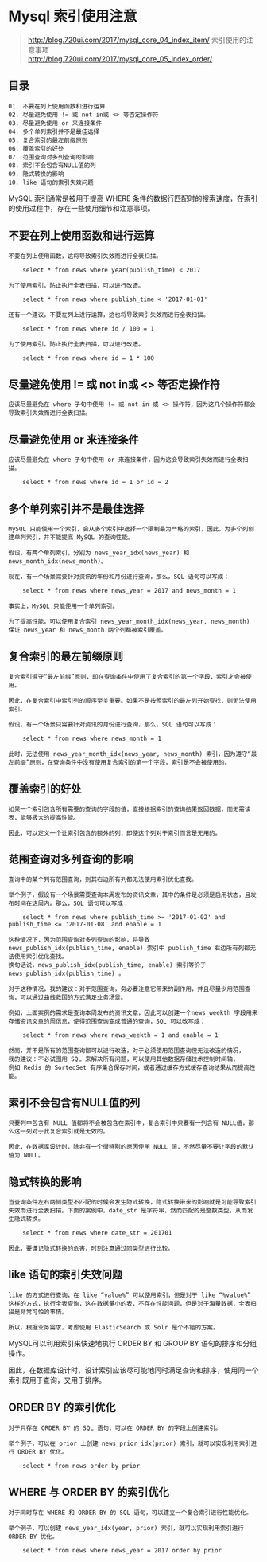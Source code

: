 # Mysql 索引使用注意
> http://blog.720ui.com/2017/mysql_core_04_index_item/ 索引使用的注意事项  
> http://blog.720ui.com/2017/mysql_core_05_index_order/

## 目录
```
01. 不要在列上使用函数和进行运算
02. 尽量避免使用 != 或 not in或 <> 等否定操作符
03. 尽量避免使用 or 来连接条件
04. 多个单列索引并不是最佳选择
05. 复合索引的最左前缀原则
06. 覆盖索引的好处
07. 范围查询对多列查询的影响
08. 索引不会包含有NULL值的列
09. 隐式转换的影响
10. like 语句的索引失效问题
```

MySQL 索引通常是被用于提高 WHERE 条件的数据行匹配时的搜索速度，在索引的使用过程中，存在一些使用细节和注意事项。    

## 不要在列上使用函数和进行运算
```
不要在列上使用函数，这将导致索引失效而进行全表扫描。

    select * from news where year(publish_time) < 2017

为了使用索引，防止执行全表扫描，可以进行改造。

    select * from news where publish_time < '2017-01-01'

还有一个建议，不要在列上进行运算，这也将导致索引失效而进行全表扫描。

    select * from news where id / 100 = 1

为了使用索引，防止执行全表扫描，可以进行改造。

    select * from news where id = 1 * 100
```

## 尽量避免使用 != 或 not in或 <> 等否定操作符
```
应该尽量避免在 where 子句中使用 != 或 not in 或 <> 操作符，因为这几个操作符都会导致索引失效而进行全表扫描。
```

## 尽量避免使用 or 来连接条件
```
应该尽量避免在 where 子句中使用 or 来连接条件，因为这会导致索引失效而进行全表扫描。

    select * from news where id = 1 or id = 2
```

## 多个单列索引并不是最佳选择
```
MySQL 只能使用一个索引，会从多个索引中选择一个限制最为严格的索引，因此，为多个列创建单列索引，并不能提高 MySQL 的查询性能。

假设，有两个单列索引，分别为 news_year_idx(news_year) 和 news_month_idx(news_month)。

现在，有一个场景需要针对资讯的年份和月份进行查询，那么，SQL 语句可以写成：

    select * from news where news_year = 2017 and news_month = 1

事实上，MySQL 只能使用一个单列索引。

为了提高性能，可以使用复合索引 news_year_month_idx(news_year, news_month) 保证 news_year 和 news_month 两个列都被索引覆盖。
```

## 复合索引的最左前缀原则
```
复合索引遵守“最左前缀”原则，即在查询条件中使用了复合索引的第一个字段，索引才会被使用。

因此，在复合索引中索引列的顺序至关重要。如果不是按照索引的最左列开始查找，则无法使用索引。

假设，有一个场景只需要针对资讯的月份进行查询，那么，SQL 语句可以写成：

    select * from news where news_month = 1

此时，无法使用 news_year_month_idx(news_year, news_month) 索引，因为遵守“最左前缀”原则，在查询条件中没有使用复合索引的第一个字段，索引是不会被使用的。
```

## 覆盖索引的好处
```
如果一个索引包含所有需要的查询的字段的值，直接根据索引的查询结果返回数据，而无需读表，能够极大的提高性能。

因此，可以定义一个让索引包含的额外的列，即使这个列对于索引而言是无用的。
```

## 范围查询对多列查询的影响
```
查询中的某个列有范围查询，则其右边所有列都无法使用索引优化查找。

举个例子，假设有一个场景需要查询本周发布的资讯文章，其中的条件是必须是启用状态，且发布时间在这周内。那么，SQL 语句可以写成：

    select * from news where publish_time >= '2017-01-02' and publish_time <= '2017-01-08' and enable = 1

这种情况下，因为范围查询对多列查询的影响，将导致 news_publish_idx(publish_time, enable) 索引中 publish_time 右边所有列都无法使用索引优化查找。
换句话说，news_publish_idx(publish_time, enable) 索引等价于 news_publish_idx(publish_time) 。

对于这种情况，我的建议：对于范围查询，务必要注意它带来的副作用，并且尽量少用范围查询，可以通过曲线救国的方式满足业务场景。

例如，上面案例的需求是查询本周发布的资讯文章，因此可以创建一个news_weekth 字段用来存储资讯文章的周信息，使得范围查询变成普通的查询，SQL 可以改写成：

    select * from news where news_weekth = 1 and enable = 1

然而，并不是所有的范围查询都可以进行改造，对于必须使用范围查询但无法改造的情况，
我的建议：不必试图用 SQL 来解决所有问题，可以使用其他数据存储技术控制时间轴，
例如 Redis 的 SortedSet 有序集合保存时间，或者通过缓存方式缓存查询结果从而提高性能。
```

## 索引不会包含有NULL值的列
```
只要列中包含有 NULL 值都将不会被包含在索引中，复合索引中只要有一列含有 NULL值，那么这一列对于此复合索引就是无效的。

因此，在数据库设计时，除非有一个很特别的原因使用 NULL 值，不然尽量不要让字段的默认值为 NULL。
```

## 隐式转换的影响
```
当查询条件左右两侧类型不匹配的时候会发生隐式转换，隐式转换带来的影响就是可能导致索引失效而进行全表扫描。下面的案例中，date_str 是字符串，然而匹配的是整数类型，从而发生隐式转换。

    select * from news where date_str = 201701    

因此，要谨记隐式转换的危害，时刻注意通过同类型进行比较。
```

## like 语句的索引失效问题
```
like 的方式进行查询，在 like “value%” 可以使用索引，但是对于 like “%value%” 这样的方式，执行全表查询，这在数据量小的表，不存在性能问题，但是对于海量数据，全表扫描是非常可怕的事情。

所以，根据业务需求，考虑使用 ElasticSearch 或 Solr 是个不错的方案。
```

MySQL可以利用索引来快速地执行 ORDER BY 和 GROUP BY 语句的排序和分组操作。  

因此，在数据库设计时，设计索引应该尽可能地同时满足查询和排序，使用同一个索引既用于查询，又用于排序。    

## ORDER BY 的索引优化
```
对于只存在 ORDER BY 的 SQL 语句，可以在 ORDER BY 的字段上创建索引。

举个例子，可以在 prior 上创建 news_prior_idx(prior) 索引，就可以实现利用索引进行 ORDER BY 优化。

    select * from news order by prior
```

## WHERE 与 ORDER BY 的索引优化
```
对于同时存在 WHERE 和 ORDER BY 的 SQL 语句，可以建立一个复合索引进行性能优化。

举个例子，可以创建 news_year_idx(year, prior) 索引，就可以实现利用索引进行 ORDER BY 优化。

    select * from news where news_year = 2017 order by prior
```
